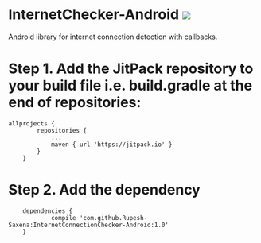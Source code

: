 # InternetChecker-Android [![](https://jitpack.io/v/Rupesh-Saxena/InternetConnectionChecker-Android.svg)](https://jitpack.io/#Rupesh-Saxena/InternetConnectionChecker-Android)
Android library for internet connection detection with callbacks.

# Step 1. Add the JitPack repository to your build file i.e. build.gradle at the end of repositories:
```
allprojects {
		repositories {
			...
			maven { url 'https://jitpack.io' }
		}
	}

```

# Step 2. Add the dependency
```
	dependencies {
	        compile 'com.github.Rupesh-Saxena:InternetConnectionChecker-Android:1.0'
	}

```



